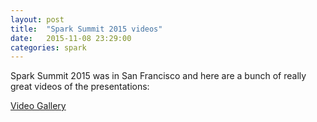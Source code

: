 ```yaml
---
layout: post
title:  "Spark Summit 2015 videos"
date:   2015-11-08 23:29:00
categories: spark
---
```

Spark Summit 2015 was in San Francisco and here are a bunch of really great videos of the presentations:

[Video Gallery](https://sparkhub.databricks.com/videos/events/spark-summit-2015/)
